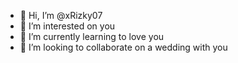 - 👋 Hi, I’m @xRizky07
- 👀 I’m interested on you
- 🌱 I’m currently learning to love you
- 💞️ I’m looking to collaborate on a wedding with you

<!---
maghfirahsyakira/maghfirahsyakira is a ✨ special ✨ repository because its `README.md` (this file) appears on your GitHub profile.
You can click the Preview link to take a look at your changes.
--->
